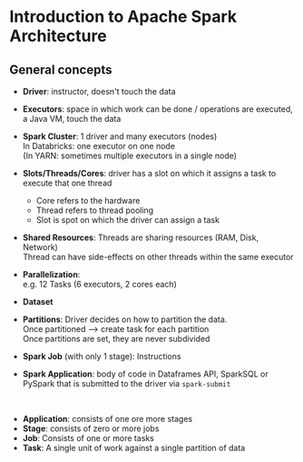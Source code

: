 # Introduction to Apache Spark Architecture

## General concepts
* **Driver**: instructor, doesn't touch the data

* **Executors**: space in which work can be done / operations are executed, a Java VM, touch the data
* **Spark Cluster**: 1 driver and many executors (nodes)  
  In Databricks: one executor on one node  
  (In YARN: sometimes multiple executors in a single node)
* **Slots/Threads/Cores**: driver has a slot on which it assigns a task to execute that one thread
  - Core refers to the hardware
  - Thread  refers to thread pooling
  - Slot is spot on which the driver can assign a task
* **Shared Resources**: Threads are sharing resources (RAM, Disk, Network)  
  Thread can have side-effects on other threads within the same executor
* **Parallelization**:  
  e.g. 12 Tasks (6 executors, 2 cores each)
* **Dataset**
* **Partitions**: Driver decides on how to partition the data.   
  Once partitioned --> create task for each partition  
  Once partitions are set, they are never subdivided
* **Spark Job** (with only 1 stage): Instructions
* **Spark Application**: body of code in Dataframes API, SparkSQL or PySpark that is submitted to the driver via `spark-submit`

<br>

* **Application**: consists of one ore more stages
* **Stage**: consists of zero or more jobs
* **Job**: Consists of one or more tasks
* **Task**: A single unit of work against a single partition of data

<br>


